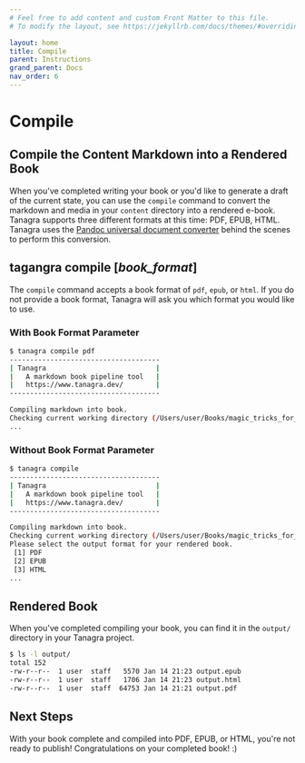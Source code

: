 ```yaml
---
# Feel free to add content and custom Front Matter to this file.
# To modify the layout, see https://jekyllrb.com/docs/themes/#overriding-theme-defaults

layout: home
title: Compile
parent: Instructions
grand_parent: Docs
nav_order: 6
---
```


# Compile
## Compile the Content Markdown into a Rendered Book
When you've completed writing your book or you'd like to generate a draft of the current state, you can use the `compile` command to convert the markdown and media in your `content` directory into a rendered e-book. Tanagra supports three different formats at this time: PDF, EPUB, HTML. Tanagra uses the [Pandoc universal document converter](https://pandoc.org/) behind the scenes to perform this conversion.

## **tagangra compile** [_book_format_]
The `compile` command accepts a book format of `pdf`, `epub`, or `html`. If you do not provide a book format, Tanagra will ask you which format you would like to use.

### With Book Format Parameter
```bash
$ tanagra compile pdf
-------------------------------------
| Tanagra                           |
|   A markdown book pipeline tool   |
|   https://www.tanagra.dev/        |
-------------------------------------

Compiling markdown into book.
Checking current working directory (/Users/user/Books/magic_tricks_for_dogs) for project...
...
```

### Without Book Format Parameter
```bash
$ tanagra compile
-------------------------------------
| Tanagra                           |
|   A markdown book pipeline tool   |
|   https://www.tanagra.dev/        |
-------------------------------------

Compiling markdown into book.
Checking current working directory (/Users/user/Books/magic_tricks_for_dogs) for project...
Please select the output format for your rendered book.
 [1] PDF
 [2] EPUB
 [3] HTML
...
```

## Rendered Book
When you've completed compiling your book, you can find it in the `output/` directory in your Tanagra project.

```bash
$ ls -l output/
total 152
-rw-r--r--  1 user  staff   5570 Jan 14 21:23 output.epub
-rw-r--r--  1 user  staff   1706 Jan 14 21:23 output.html
-rw-r--r--  1 user  staff  64753 Jan 14 21:21 output.pdf
```

## Next Steps
With your book complete and compiled into PDF, EPUB, or HTML, you're not ready to publish! Congratulations on your completed book! :)
